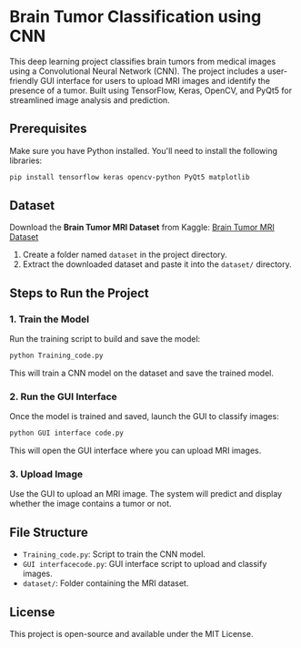 
# Brain Tumor Classification using CNN

This deep learning project classifies brain tumors from medical images using a Convolutional Neural Network (CNN). The project includes a user-friendly GUI interface for users to upload MRI images and identify the presence of a tumor. Built using TensorFlow, Keras, OpenCV, and PyQt5 for streamlined image analysis and prediction.

## Prerequisites

Make sure you have Python installed. You'll need to install the following libraries:

```bash
pip install tensorflow keras opencv-python PyQt5 matplotlib
```

## Dataset

Download the **Brain Tumor MRI Dataset** from Kaggle:
[Brain Tumor MRI Dataset](https://www.kaggle.com/datasets/ravi17/brain-mri-images-for-brain-tumor-detection)

1. Create a folder named `dataset` in the project directory.
2. Extract the downloaded dataset and paste it into the `dataset/` directory.

## Steps to Run the Project

### 1. Train the Model

Run the training script to build and save the model:

```bash
python Training_code.py
```

This will train a CNN model on the dataset and save the trained model.

### 2. Run the GUI Interface

Once the model is trained and saved, launch the GUI to classify images:

```bash
python GUI interface code.py
```

This will open the GUI interface where you can upload MRI images.

### 3. Upload Image

Use the GUI to upload an MRI image. The system will predict and display whether the image contains a tumor or not.

## File Structure

- `Training_code.py`: Script to train the CNN model.
- `GUI interfacecode.py`: GUI interface script to upload and classify images.
- `dataset/`: Folder containing the MRI dataset.

## License

This project is open-source and available under the MIT License.
